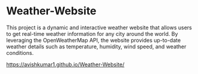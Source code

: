 # Weather-Website
This project is a dynamic and interactive weather website that allows users to get real-time weather information for any city around the world. By leveraging the OpenWeatherMap API, the website provides up-to-date weather details such as temperature, humidity, wind speed, and weather conditions. 

https://avishkumar1.github.io/Weather-Website/
